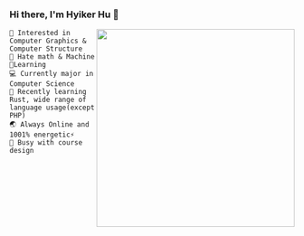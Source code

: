 ### Hi there, I'm Hyiker Hu 👋


<img align="right" src="https://github-readme-stats.vercel.app/api/top-langs/?username=Hyiker&layout=compact" width='350"' />

```
🚀 Interested in Computer Graphics & Computer Structure
🖤 Hate math & Machine🤖️Learning
💻 Currently major in Computer Science
🦀 Recently learning Rust, wide range of language usage(except PHP)
🌏 Always Online and 1001% energetic⚡
📖️ Busy with course design
```
